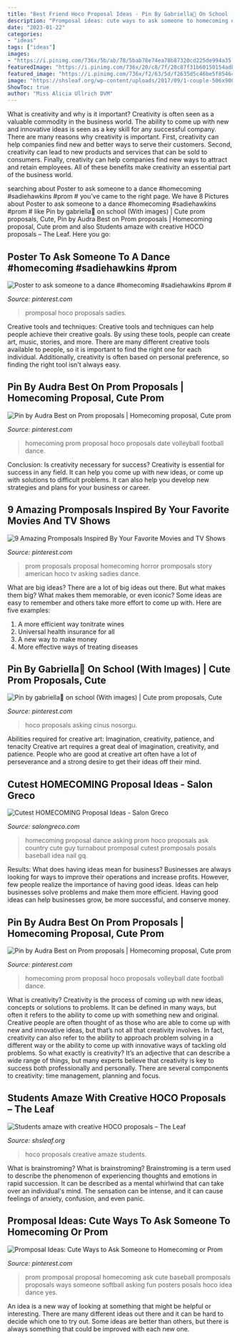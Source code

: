 ```yaml
---
title: "Best Friend Hoco Proposal Ideas - Pin By Gabriella🦋 On School (with Images)"
description: "Promposal ideas: cute ways to ask someone to homecoming or prom"
date: "2023-01-22"
categories:
- "ideas"
tags: ["ideas"]
images:
- "https://i.pinimg.com/736x/5b/ab/78/5bab78e74ea78b87320cd225de994a35.jpg"
featuredImage: "https://i.pinimg.com/736x/20/c8/7f/20c87f31b60150154adb52c392384262.jpg"
featured_image: "https://i.pinimg.com/736x/f2/63/5d/f2635d5c46be5f85464969b8b3bc3fb4--prom-proposal-candle-decorations.jpg"
image: "https://shsleaf.org/wp-content/uploads/2017/09/1-couple-506x900.jpg"
ShowToc: true
author: "Miss Alicia Ullrich DVM"
---
```



What is creativity and why is it important?
Creativity is often seen as a valuable commodity in the business world. The ability to come up with new and innovative ideas is seen as a key skill for any successful company. There are many reasons why creativity is important. First, creativity can help companies find new and better ways to serve their customers. Second, creativity can lead to new products and services that can be sold to consumers. Finally, creativity can help companies find new ways to attract and retain employees. All of these benefits make creativity an essential part of the business world.

	

		
searching about Poster to ask someone to a dance #homecoming #sadiehawkins #prom # you've came to the right page. We have 8 Pictures about Poster to ask someone to a dance #homecoming #sadiehawkins #prom # like Pin by gabriella🦋 on school (With images) | Cute prom proposals, Cute, Pin by Audra Best on Prom proposals | Homecoming proposal, Cute prom and also Students amaze with creative HOCO proposals – The Leaf. Here you go:
		
    
## Poster To Ask Someone To A Dance #homecoming #sadiehawkins #prom #

<img loading=lazy src="https://i.pinimg.com/736x/5b/ab/78/5bab78e74ea78b87320cd225de994a35.jpg" onerror="this.onerror=null;this.src='https://tse1.mm.bing.net/th?id=OIP.Yi0J6BCNhF2Csn5tnPEV1QHaNK&amp;pid=15.1';" alt="Poster to ask someone to a dance #homecoming #sadiehawkins #prom #">

_Source: pinterest.com_

>promposal hoco proposals sadies. 

	

Creative tools and techniques:
Creative tools and techniques can help people achieve their creative goals. By using these tools, people can create art, music, stories, and more. There are many different creative tools available to people, so it is important to find the right one for each individual. Additionally, creativity is often based on personal preference, so finding the right tool isn't always easy.

    
## Pin By Audra Best On Prom Proposals | Homecoming Proposal, Cute Prom

<img loading=lazy src="https://i.pinimg.com/originals/f2/63/5d/f2635d5c46be5f85464969b8b3bc3fb4.jpg" onerror="this.onerror=null;this.src='https://tse4.mm.bing.net/th?id=OIP.hvoxbOrOWk_lxgZc85WFFAHaJ4&amp;pid=15.1';" alt="Pin by Audra Best on Prom proposals | Homecoming proposal, Cute prom">

_Source: pinterest.com_

>homecoming prom proposal hoco proposals date volleyball football dance. 

	

Conclusion: Is creativity necessary for success?
Creativity is essential for success in any field. It can help you come up with new ideas, or come up with solutions to difficult problems. It can also help you develop new strategies and plans for your business or career.

    
## 9 Amazing Promposals Inspired By Your Favorite Movies And TV Shows

<img loading=lazy src="https://i.pinimg.com/736x/3a/d8/74/3ad874c5df2cd40f36c4e8093c370125.jpg" onerror="this.onerror=null;this.src='https://tse1.mm.bing.net/th?id=OIP.-m7eXC8yXSLRSLAlS-ap_gHaHa&amp;pid=15.1';" alt="9 Amazing Promposals Inspired By Your Favorite Movies and TV Shows">

_Source: pinterest.com_

>prom proposals proposal homecoming horror promposals story american hoco tv asking sadies dance. 

	

What are big ideas?
There are a lot of big ideas out there. But what makes them big? What makes them memorable, or even iconic? Some ideas are easy to remember and others take more effort to come up with. Here are five examples: 
1. A more efficient way tonitrate wines
2. Universal health insurance for all
3. A new way to make money
4. More effective ways of treating diseases

    
## Pin By Gabriella🦋 On School (With Images) | Cute Prom Proposals, Cute

<img loading=lazy src="https://i.pinimg.com/474x/d3/86/db/d386db227e8ed161fc7651aab69a28e5.jpg" onerror="this.onerror=null;this.src='https://tse3.mm.bing.net/th?id=OIP.PjM2Dq0Tf3aqkaqlfAHG3wAAAA&amp;pid=15.1';" alt="Pin by gabriella🦋 on school (With images) | Cute prom proposals, Cute">

_Source: pinterest.com_

>hoco proposals asking cinus nosorgu. 

	

Abilities required for creative art: Imagination, creativity, patience, and tenacity
Creative art requires a great deal of imagination, creativity, and patience. People who are good at creative art often have a lot of perseverance and a strong desire to get their ideas off their mind.

    
## Cutest HOMECOMING Proposal Ideas - Salon Greco

<img loading=lazy src="http://salongreco.com/wp-content/uploads/2017/08/8ee739237aff972cf8d3253f11ca7e6d-country-prom-proposal-dance-proposal.jpg" onerror="this.onerror=null;this.src='https://tse4.mm.bing.net/th?id=OIP.ZRz7bMHq8SobMdvQFjCMBgHaJ4&amp;pid=15.1';" alt="Cutest HOMECOMING Proposal Ideas - Salon Greco">

_Source: salongreco.com_

>homecoming proposal dance asking prom hoco proposals ask country cute guy turnabout promposal cutest promposals posals baseball idea nail gq. 

	

Results: What does having ideas mean for business?
Businesses are always looking for ways to improve their operations and increase profits. However, few people realize the importance of having good ideas. Ideas can help businesses solve problems and make them more efficient. Having good ideas can help businesses grow, be more successful, and conserve money.

    
## Pin By Audra Best On Prom Proposals | Homecoming Proposal, Cute Prom

<img loading=lazy src="https://i.pinimg.com/736x/f2/63/5d/f2635d5c46be5f85464969b8b3bc3fb4--prom-proposal-candle-decorations.jpg" onerror="this.onerror=null;this.src='https://tse2.mm.bing.net/th?id=OIP.Ocb-r0za8JUjL85JbBPWcQHaJ3&amp;pid=15.1';" alt="Pin by Audra Best on Prom proposals | Homecoming proposal, Cute prom">

_Source: pinterest.com_

>homecoming prom proposal hoco proposals volleyball date football dance. 

	

What is creativity?
Creativity is the process of coming up with new ideas, concepts or solutions to problems. It can be defined in many ways, but often it refers to the ability to come up with something new and original. Creative people are often thought of as those who are able to come up with new and innovative ideas, but that’s not all that creativity involves. In fact, creativity can also refer to the ability to approach problem solving in a different way or the ability to come up with innovative ways of tackling old problems.
So what exactly is creativity? It’s an adjective that can describe a wide range of things, but many experts believe that creativity is key to success both professionally and personally. There are several components to creativity: time management, planning and focus.

    
## Students Amaze With Creative HOCO Proposals – The Leaf

<img loading=lazy src="https://shsleaf.org/wp-content/uploads/2017/09/1-couple-506x900.jpg" onerror="this.onerror=null;this.src='https://tse2.mm.bing.net/th?id=OIP.NEf1w4S3GMocW9TCh7cUQAHaNL&amp;pid=15.1';" alt="Students amaze with creative HOCO proposals – The Leaf">

_Source: shsleaf.org_

>hoco proposals creative amaze students. 

	

What is brainstroming?
What is brainstroming? Brainstroming is a term used to describe the phenomenon of experiencing thoughts and emotions in rapid succession. It can be described as a mental whirlwind that can take over an individual's mind. The sensation can be intense, and it can cause feelings of anxiety, confusion, and even panic.

    
## Promposal Ideas: Cute Ways To Ask Someone To Homecoming Or Prom

<img loading=lazy src="https://i.pinimg.com/736x/20/c8/7f/20c87f31b60150154adb52c392384262.jpg" onerror="this.onerror=null;this.src='https://tse2.mm.bing.net/th?id=OIP.5GiFk6r7vykdJ_TsVHsNEwHaJ4&amp;pid=15.1';" alt="Promposal Ideas: Cute Ways to Ask Someone to Homecoming or Prom">

_Source: pinterest.com_

>prom promposal proposal homecoming ask cute baseball promposals proposals ways someone softball asking fun posters posals hoco idea dance yes. 

	

An idea is a new way of looking at something that might be helpful or interesting. There are many different ideas out there and it can be hard to decide which one to try out. Some ideas are better than others, but there is always something that could be improved with each new one.

